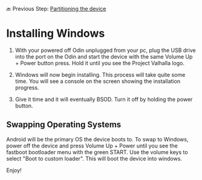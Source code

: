 🔙 Previous Step: [Partitioning the device](https://github.com/ProjectValhalla/OdinMultiBootGuides/blob/main/pages/preparing_the_odin_and_files.md)

# Installing Windows

1. With your powered off Odin unplugged from your pc, plug the USB drive into the port on the Odin and start the device with the same Volume Up + Power button press. Hold it until you see the Project Valhalla logo.

2. Windows will now begin installing. This process will take quite some time. You will see a console on the screen showing the installation progress.

3. Give it time and it will eventually BSOD. Turn it off by holding the power button.

## Swapping Operating Systems

Android will be the primary OS the device boots to. To swap to Windows, power off the device and press Volume Up + Power until you see the fastboot bootloader menu with the green START. Use the volume keys to select "Boot to custom loader". This will boot the device into windows.

Enjoy!
